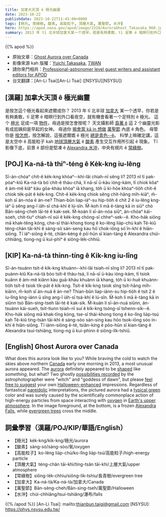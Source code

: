 ```yaml
---
title: 加拿大天頂 ê 極光幽靈
date: 2023-10-22
publishdate: 2023-10-22T11:45:00+0800
tags: [極光, 常綠樹, 酸素, 高能粒子, 頂層大氣, 萬聖節, 水沖]
hero: https://apod.nasa.gov/apod/image/2310/AuroraGhost_Takasaka_960.jpg
summary: 2013 年 tī 北半球加拿大某一个透早，若是有夠勇敢，tī 足寒 ê 暗暝行到外口看夜空，就有機會看著一个足特別 ê 極光。
---
```


{{% apod %}}

- 原始文章：[Ghost Aurora over Canada](https://apod.nasa.gov/apod/ap231022.html)
- 影像來源 kah 版權：[Yuichi Takasaka](http://www.blue-moon.ca/contact.html), [TWAN](https://twanight.org/profile/yuichi-takasaka/)
- 請你來鬥相共：[Professional-astronomer level guest writers and assistant editors for APOD](https://asterisk.apod.com/viewtopic.php?t=43388)
- 台文翻譯：[An-Li Tsai][An-Li Tsai] ([NSYSU][NSYSU])

## [漢羅] 加拿大天頂 ê 極光幽靈
是按怎這个極光看起來遮爾成你？
2013 年 tī 北半球 [加拿大][Canada] 某一个透早，你若是有夠勇敢，tī 足寒 ê 暗暝行到外口看夜空，就有機會看著一个足特別 ê 極光。
這个 [極光][aurora] 足成一項 [物件][shaped]，毋過是按怎會按呢？
天文攝影師 [翕著 ê][possibilities recorded] 這 2 个幽靈光影有成尪姨抑是早起的女神。
毋過你 [嘛會當 kā in 想做][feel free to suggest] [萬聖節][Halloween-enhanced] 內底 ê 角色。
毋管你是 [按怎想][pareidolic]，按怎解說，這張遮爾媠 ê 極光 [總是青色--ê][typical green]。
科學上嘛確定講，這是太空中 ê 高能粒子 kah [地球頂層大氣][Earth's upper atmosphere] ê [酸素][oxygen] 產生交互作用所引起 ê 現象。
Tī 影像下底，前景 ê 部份是堅凍 ê [Alexandra 水沖][Alexandra Falls]，中央有規片 ê [常綠樹][evergreen trees]。

## [POJ] Ka-ná-tà thiⁿ-téng ê Ke̍k-kng iu-lêng
Sī-án-chóaⁿ chit-ê ke̍k-kng khòaⁿ--khí-lâi chiah-nī sêng lí?
2013 nî tī pak-pòaⁿ-kiû Ka-ná-tà bó͘ chi̍t-ê thàu-chá, lí nā-sī ū-kàu ióng-kám, tī chiok kôaⁿ ê àm-mê kiâⁿ kàu gōa-kháu khòaⁿ iā khang, to̍h ū ki-hōe khòaⁿ-tio̍h chi̍t-ê chiok te̍k-pa̍t ê ke̍k-kng.
Chit-ê ke̍k-kng chiok sêng chi̍t-hāng mi̍h-kiāⁿ, m̄-koh sī án-nóa ē án-ne?
Thian-bûn liap-iáⁿ-su hip-tio̍h ê chit 2 ê iu-lêng kng-iáⁿ ū sêng ang-î ia̍h-sī chá-khí ê lú-sîn.
M̄-koh lí mā ē-tàng kā in siūⁿ chò Bān-sèng-cheh lāi-té ê kak-sek.
M̄-koán lí sī-án-nóa siūⁿ, án-chóaⁿ kái-soeh, chit-tiuⁿ chiah-nī súi ê ke̍k-kng chóng-sī chheⁿ-sek--ê.
Kho-ha̍k siōng mā khak-tēng kóng, che-sī thài-khong tiong ê ko-lêng lia̍p-chú kah Tē-kiû téng-chàn tāi-khì ê sàng-sò͘ sán-seng kau hō͘ chok-iōng só͘ ín-khí ê hiān-siōng.
Tī iáⁿ-siōng ē-té, chiân-kéng ê pō͘-hūn sī kian-tàng ê Alexandra chúi-chhiâng, tiong-ng ū kui-phìⁿ ê siông-le̍k-chhiū.

## [KIP] Ka-ná-tà thinn-tíng ê Ki̍k-kng iu-lîng
Sī-án-tsuánn tsit-ê ki̍k-kng khuànn--khí-lâi tsiah-nī sîng lí?
2013 nî tī pak-puànn-kiû Ka-ná-tà bóo tsi̍t-ê thàu-tsá, lí nā-sī ū-kàu ióng-kám, tī tsiok kuânn ê àm-mê kiânn kàu guā-kháu khuànn iā khang, to̍h ū ki-huē khuànn-tio̍h tsi̍t-ê tsiok ti̍k-pa̍t ê ki̍k-kng.
Tsit-ê ki̍k-kng tsiok sîng tsi̍t-hāng mi̍h-kiānn, m̄-koh sī án-nuá ē án-ne?
Thian-bûn liap-iánn-su hip-tio̍h ê tsit 2 ê iu-lîng kng-iánn ū sîng ang-î ia̍h-sī tsá-khí ê lú-sîn.
M̄-koh lí mā ē-tàng kā in siūnn tsò Bān-sìng-tseh lāi-té ê kak-sik.
M̄-kuán lí sī-án-nuá siūnn, án-tsuánn kái-sueh, tsit-tiunn tsiah-nī suí ê ki̍k-kng tsóng-sī tshenn-sik--ê.
Kho-ha̍k siōng mā khak-tīng kóng, tse-sī thài-khong tiong ê ko-lîng lia̍p-tsú kah Tē-kiû tíng-tsàn tāi-khì ê sàng-sòo sán-sing kau hōo tsok-iōng sóo ín-khí ê hiān-siōng.
Tī iánn-siōng ē-té, tsiân-kíng ê pōo-hūn sī kian-tàng ê Alexandra tsuí-tshiâng, tiong-ng ū kui-phìnn ê siông-li̍k-tshiū.

## [English] Ghost Aurora over Canada
What does this aurora look like to you?
While braving the cold to watch the skies above northern [Canada][Canada] early one morning in 2013, a most unusual aurora appeared.
The [aurora][aurora] definitely appeared to be [shaped][shaped] like _something_, but what?
Two ghostly [possibilities recorded][possibilities recorded] by the astrophotographer were "witch" and "goddess of dawn", but please [feel free to suggest][feel free to suggest] your own [Halloween-enhanced][Halloween-enhanced] impressions.
Regardless of fantastical [pareidolic][pareidolic] interpretations, the pictured aurora had a [typical green][typical green] color and was surely caused by the scientifically commonplace action of high-energy particles from space interacting with [oxygen][oxygen] in [Earth's upper atmosphere][Earth's upper atmosphere].
In the image foreground, at the bottom, is a frozen [Alexandra Falls][Alexandra Falls], while [evergreen trees][evergreen trees] cross the middle.

## 詞彙學習（漢羅/POJ/KIP/華語/English）
- 【極光】ke̍k-kng/ki̍k-kng/極光/aurora
- 【酸素】sàng-sò͘/sàng-sòo/氧/oxygen
- 【高能粒子】ko-lêng lia̍p-chú/ko-lîng lia̍p-tsú/高能粒子/high-energy particle
- 【頂層大氣】téng-chân tāi-khì/tíng-tsân tāi-khì/上層大氣/upper atmosphere
- 【常綠樹】siông-le̍k-chhiu/siông-li̍k-tshiu/長青樹/evergreen tree
- 【加拿大】Ka-ná-tà/Ka-ná-tà/加拿大/Canada
- 【萬聖節】Bān-sèng-cheh/Bān-sìng-tseh/萬聖節/Halloween
- 【水沖】chúi-chhiâng/tsuí-tshiâng/瀑布/falls

{{% /apod %}}
[An-Li Tsai]: mailto:thianbun.taigi@gmail.com
[NSYSU]: https://phys.nsysu.edu.tw/

[copyright]: https://apod.nasa.gov/apod/fap/lib/about_apod.html#srapply
[License]: https://creativecommons.org/licenses/by/2.0/

[Canada]:https://en.wikipedia.org/wiki/Canada
[aurora]:https://spaceplace.nasa.gov/aurora/en/
[shaped]:https://apod.nasa.gov/apod/ap161023.html
[possibilities recorded]:http://blue-moon.ca/2013feb.html
[feel free to suggest]:https://asterisk.apod.com/discuss_apod.php?date=231022
[Halloween-enhanced]:https://s-media-cache-ak0.pinimg.com/originals/b4/aa/bc/b4aabcab1b37ac44839687b434e1d938.jpg
[pareidolic]:https://en.wikipedia.org/wiki/Pareidolia
[typical green]:http://www.webexhibits.org/causesofcolor/4D.html
[oxygen]:http://periodic.lanl.gov/8.shtml
[Earth's upper atmosphere]:https://www.nasa.gov/image-article/earths-upper-atmosphere/
[Alexandra Falls]:https://www.youtube.com/watch?v=DioO92W6iaQ
[evergreen trees]:https://en.wikipedia.org/wiki/Evergreen
